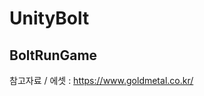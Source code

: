 # UnityBolt
BoltRunGame   
---------------------------------------   
참고자료 / 에셋 : https://www.goldmetal.co.kr/
